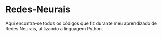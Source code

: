 # Redes-Neurais

Aqui encontra-se todos os códigos que fiz durante meu aprendizado de Redes Neurais, utilizando a linguagem Python.
